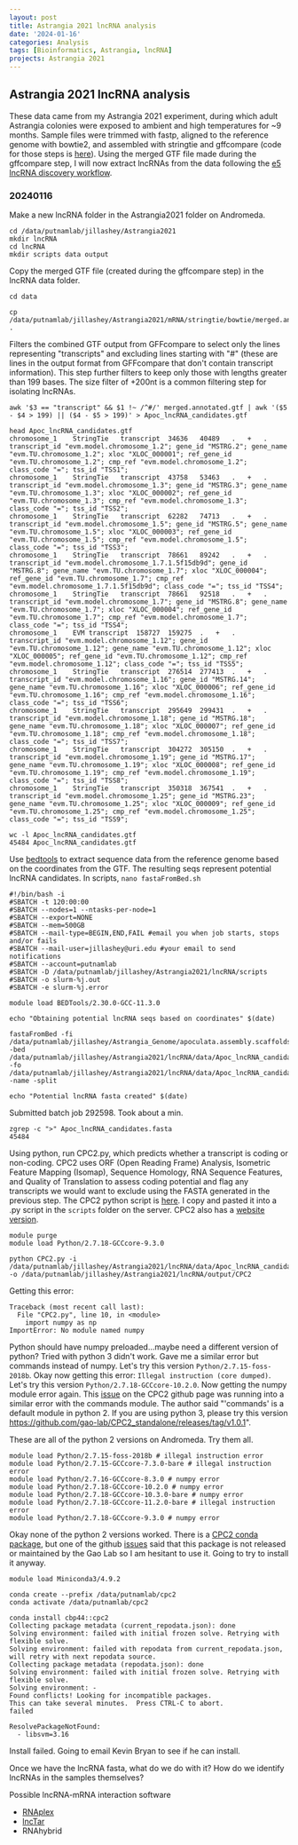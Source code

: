 ```yaml
---
layout: post
title: Astrangia 2021 lncRNA analysis 
date: '2024-01-16'
categories: Analysis
tags: [Bioinformatics, Astrangia, lncRNA]
projects: Astrangia 2021
---
```


## Astrangia 2021 lncRNA analysis

These data came from my Astrangia 2021 experiment, during which adult Astrangia colonies were exposed to ambient and high temperatures for ~9 months. Sample files were trimmed with fastp, aligned to the reference genome with bowtie2, and assembled with stringtie and gffcompare (code for those steps is [here](https://github.com/JillAshey/JillAshey_Putnam_Lab_Notebook/blob/master/_posts/2023-06-15-Astrangia2021-mRNA-Analysis.md)). Using the merged GTF file made during the gffcompare step, I will now extract lncRNAs from the data following the [e5 lncRNA discovery workflow](https://github.com/urol-e5/deep-dive/blob/main/D-Apul/code/05.32-lncRNA-discovery-overview.md). 

### 20240116

Make a new lncRNA folder in the Astrangia2021 folder on Andromeda. 

```
cd /data/putnamlab/jillashey/Astrangia2021
mkdir lncRNA
cd lncRNA
mkdir scripts data output
```

Copy the merged GTF file (created during the gffcompare step) in the lncRNA data folder. 

```
cd data

cp /data/putnamlab/jillashey/Astrangia2021/mRNA/stringtie/bowtie/merged.annotated.gtf .
```

Filters the combined GTF output from GFFcompare to select only the lines representing "transcripts" and excluding lines starting with "#" (these are lines in the output format from GFFcompare that don't contain transcript information). This step further filters to keep only those with lengths greater than 199 bases. The size filter of +200nt is a common filtering step for isolating lncRNAs.

```
awk '$3 == "transcript" && $1 !~ /^#/' merged.annotated.gtf | awk '($5 - $4 > 199) || ($4 - $5 > 199)' > Apoc_lncRNA_candidates.gtf

head Apoc_lncRNA_candidates.gtf 
chromosome_1	StringTie	transcript	34636	40489	.	+	.	transcript_id "evm.model.chromosome_1.2"; gene_id "MSTRG.2"; gene_name "evm.TU.chromosome_1.2"; xloc "XLOC_000001"; ref_gene_id "evm.TU.chromosome_1.2"; cmp_ref "evm.model.chromosome_1.2"; class_code "="; tss_id "TSS1";
chromosome_1	StringTie	transcript	43758	53463	.	+	.	transcript_id "evm.model.chromosome_1.3"; gene_id "MSTRG.3"; gene_name "evm.TU.chromosome_1.3"; xloc "XLOC_000002"; ref_gene_id "evm.TU.chromosome_1.3"; cmp_ref "evm.model.chromosome_1.3"; class_code "="; tss_id "TSS2";
chromosome_1	StringTie	transcript	62282	74713	.	+	.	transcript_id "evm.model.chromosome_1.5"; gene_id "MSTRG.5"; gene_name "evm.TU.chromosome_1.5"; xloc "XLOC_000003"; ref_gene_id "evm.TU.chromosome_1.5"; cmp_ref "evm.model.chromosome_1.5"; class_code "="; tss_id "TSS3";
chromosome_1	StringTie	transcript	78661	89242	.	+	.	transcript_id "evm.model.chromosome_1.7.1.5f15db9d"; gene_id "MSTRG.8"; gene_name "evm.TU.chromosome_1.7"; xloc "XLOC_000004"; ref_gene_id "evm.TU.chromosome_1.7"; cmp_ref "evm.model.chromosome_1.7.1.5f15db9d"; class_code "="; tss_id "TSS4";
chromosome_1	StringTie	transcript	78661	92518	.	+	.	transcript_id "evm.model.chromosome_1.7"; gene_id "MSTRG.8"; gene_name "evm.TU.chromosome_1.7"; xloc "XLOC_000004"; ref_gene_id "evm.TU.chromosome_1.7"; cmp_ref "evm.model.chromosome_1.7"; class_code "="; tss_id "TSS4";
chromosome_1	EVM	transcript	158727	159275	.	+	.	transcript_id "evm.model.chromosome_1.12"; gene_id "evm.TU.chromosome_1.12"; gene_name "evm.TU.chromosome_1.12"; xloc "XLOC_000005"; ref_gene_id "evm.TU.chromosome_1.12"; cmp_ref "evm.model.chromosome_1.12"; class_code "="; tss_id "TSS5";
chromosome_1	StringTie	transcript	276514	277413	.	+	.	transcript_id "evm.model.chromosome_1.16"; gene_id "MSTRG.14"; gene_name "evm.TU.chromosome_1.16"; xloc "XLOC_000006"; ref_gene_id "evm.TU.chromosome_1.16"; cmp_ref "evm.model.chromosome_1.16"; class_code "="; tss_id "TSS6";
chromosome_1	StringTie	transcript	295649	299431	.	+	.	transcript_id "evm.model.chromosome_1.18"; gene_id "MSTRG.18"; gene_name "evm.TU.chromosome_1.18"; xloc "XLOC_000007"; ref_gene_id "evm.TU.chromosome_1.18"; cmp_ref "evm.model.chromosome_1.18"; class_code "="; tss_id "TSS7";
chromosome_1	StringTie	transcript	304272	305150	.	+	.	transcript_id "evm.model.chromosome_1.19"; gene_id "MSTRG.17"; gene_name "evm.TU.chromosome_1.19"; xloc "XLOC_000008"; ref_gene_id "evm.TU.chromosome_1.19"; cmp_ref "evm.model.chromosome_1.19"; class_code "="; tss_id "TSS8";
chromosome_1	StringTie	transcript	350318	367541	.	+	.	transcript_id "evm.model.chromosome_1.25"; gene_id "MSTRG.23"; gene_name "evm.TU.chromosome_1.25"; xloc "XLOC_000009"; ref_gene_id "evm.TU.chromosome_1.25"; cmp_ref "evm.model.chromosome_1.25"; class_code "="; tss_id "TSS9";

wc -l Apoc_lncRNA_candidates.gtf 
45484 Apoc_lncRNA_candidates.gtf
```

Use [bedtools](https://bedtools.readthedocs.io/en/latest/content/tools/getfasta.html) to extract sequence data from the reference genome based on the coordinates from the GTF. The resulting seqs represent potential lncRNA candidates. In scripts, `nano fastaFromBed.sh`

```
#!/bin/bash -i
#SBATCH -t 120:00:00
#SBATCH --nodes=1 --ntasks-per-node=1
#SBATCH --export=NONE
#SBATCH --mem=500GB
#SBATCH --mail-type=BEGIN,END,FAIL #email you when job starts, stops and/or fails
#SBATCH --mail-user=jillashey@uri.edu #your email to send notifications
#SBATCH --account=putnamlab
#SBATCH -D /data/putnamlab/jillashey/Astrangia2021/lncRNA/scripts              
#SBATCH -o slurm-%j.out
#SBATCH -e slurm-%j.error

module load BEDTools/2.30.0-GCC-11.3.0 

echo "Obtaining potential lncRNA seqs based on coordinates" $(date)

fastaFromBed -fi /data/putnamlab/jillashey/Astrangia_Genome/apoculata.assembly.scaffolds_chromosome_level.fasta -bed /data/putnamlab/jillashey/Astrangia2021/lncRNA/data/Apoc_lncRNA_candidates.gtf -fo /data/putnamlab/jillashey/Astrangia2021/lncRNA/data/Apoc_lncRNA_candidates.fasta -name -split

echo "Potential lncRNA fasta created" $(date)
```

Submitted batch job 292598. Took about a min. 

```
zgrep -c ">" Apoc_lncRNA_candidates.fasta 
45484
```

Using python, run CPC2.py, which predicts whether a transcript is coding or non-coding. CPC2 uses ORF (Open Reading Frame) Analysis, Isometric Feature Mapping (Isomap), Sequence Homology, RNA Sequence Features, and Quality of Translation to assess coding potential and flag any transcripts we would want to exclude using the FASTA generated in the previous step. The CPC2 python script is [here](https://github.com/biocoder/CPC2/blob/master/bin/CPC2.py). I copy and pasted it into a .py script in the `scripts` folder on the server. CPC2 also has a [website version](http://cpc2.gao-lab.org/index.php). 

```
module purge
module load Python/2.7.18-GCCcore-9.3.0

python CPC2.py -i /data/putnamlab/jillashey/Astrangia2021/lncRNA/data/Apoc_lncRNA_candidates.fasta -o /data/putnamlab/jillashey/Astrangia2021/lncRNA/output/CPC2
```

Getting this error: 

```
Traceback (most recent call last):
  File "CPC2.py", line 10, in <module>
    import numpy as np
ImportError: No module named numpy
```

Python should have numpy preloaded...maybe need a different version of python? Tried with python 3 didn't work. Gave me a similar error but commands instead of numpy. Let's try this version `Python/2.7.15-foss-2018b`. Okay now getting this error: `Illegal instruction (core dumped)`. Let's try this version `Python/2.7.18-GCCcore-10.2.0`. Now getting the numpy module error again. This [issue](https://github.com/gao-lab/CPC2_standalone/issues/3) on the CPC2 github page was running into a similar error with the commands module. The author said "'commands' is a default module in python 2. If you are using python 3, please try this version https://github.com/gao-lab/CPC2_standalone/releases/tag/v1.0.1". 


These are all of the python 2 versions on Andromeda. Try them all. 

```
module load Python/2.7.15-foss-2018b # illegal instruction error
module load Python/2.7.15-GCCcore-7.3.0-bare # illegal instruction error 
module load Python/2.7.16-GCCcore-8.3.0 # numpy error 
module load Python/2.7.18-GCCcore-10.2.0 # numpy error
module load Python/2.7.18-GCCcore-10.3.0-bare # numpy error 
module load Python/2.7.18-GCCcore-11.2.0-bare # illegal instruction error
module load Python/2.7.18-GCCcore-9.3.0 # numpy error 
```

Okay none of the python 2 versions worked. There is a [CPC2 conda package](https://anaconda.org/cbp44/cpc2/files), but one of the github [issues](https://github.com/gao-lab/CPC2_standalone/issues/5) said that this package is not released or maintained by the Gao Lab so I am hesitant to use it. Going to try to install it anyway. 

```
module load Miniconda3/4.9.2

conda create --prefix /data/putnamlab/cpc2
conda activate /data/putnamlab/cpc2

conda install cbp44::cpc2 
Collecting package metadata (current_repodata.json): done
Solving environment: failed with initial frozen solve. Retrying with flexible solve.
Solving environment: failed with repodata from current_repodata.json, will retry with next repodata source.
Collecting package metadata (repodata.json): done
Solving environment: failed with initial frozen solve. Retrying with flexible solve.
Solving environment: - 
Found conflicts! Looking for incompatible packages.
This can take several minutes.  Press CTRL-C to abort.
failed

ResolvePackageNotFound: 
  - libsvm=3.16
```

Install failed. Going to email Kevin Bryan to see if he can install. 

Once we have the lncRNA fasta, what do we do with it? How do we identify lncRNAs in the samples themselves?

Possible lncRNA-mRNA interaction software

- [RNAplex](https://academic.oup.com/bioinformatics/article/24/22/2657/184477)
- [lncTar](http://www.cuilab.cn/lnctar)
- RNAhybrid